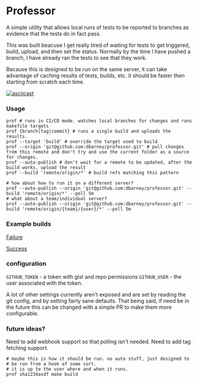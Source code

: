 # Professor
A simple utility that allows local runs of tests to be reported to branches as evidence that the tests do in fact pass.

This was built beacuse I get really tired of waiting for tests to get triggered, build, upload, and then set the status. Normally by the time I have pushed a branch, I have already ran the tests to see that they work.

Because this is designed to be run on the same server, it can take advantage of caching results of tests, builds, etc. it should be faster then starting from scratch each time.

[![asciicast](https://asciinema.org/a/pAqsqN7pDzSmUpFelQdtXQst1.svg)](https://asciinema.org/a/pAqsqN7pDzSmUpFelQdtXQst1)

### Usage
```
prof # runs in CI/CD mode. watches local branches for changes and runs makefile targets
prof {branch|tag|commit} # runs a single build and uploads the results.
prof --target 'build' # override the target used to build
prof --origin 'git@github.com:dbarney/professor.git' # pull changes from this remote and don't try and use the current folder as a source for changes.
prof --auto-publish # don't wait for a remote to be updated, after the build works, upload the result
prof --build 'remote/origin/*' # build refs matching this pattern

# how about how to run it on a different server?
prof --auto-publish --origin 'git@github.com:dbarney/professor.git' --build 'remote/origin/*' --poll 5m
# what about a team/individual server?
prof --auto-publish --origin 'git@github.com:dbarney/professor.git' --build 'remote/origin/{team}/{user}/*' --poll 5m
```

### Example builds
[Failure](https://gist.github.com/DBarney/d1e7920fcf6ae484d397430c1febea06)

[Success](https://gist.github.com/DBarney/61e0f6068911f125dc377600e642290a)

### configuration
`GITHUB_TOKEN` - a token with gist and repo permissions
`GITHUB_USER` - the user associated with the token.

A lot of other settings currently aren't exposed and are set by reading the git config, and by setting fairly sane defaults. That being said, if need be in the future this can be changed with a simple PR to make them more configurable.

### future ideas?
Need to add webhook support so that polling isn't needed.
Need to add tag fetching support.
```
# maybe this is how it should be run. no auto stuff, just designed to
# be run from a hook of some sort.
# it is up to the user where and when it runs.
prof sha1234asdf make build
```

